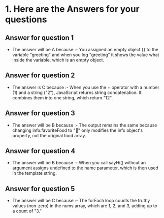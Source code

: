 # 1. Here are the Answers for your questions 

## Answer for question 1 

- The answer will be A because :- You assigned an empty object {} to the variable "greeting" and when you log "greeting" it shows the value what inside the variable, which is an empty object.

## Answer for question 2 

- The answer is C because :- When you use the + operator with a number (1) and a string ("2"), JavaScript returns string concatenation. It combines them into one string, which return "12".

## Answer for question 3

- The answer will be B because :- The output remains the same because changing info.favoriteFood to "🍝" only modifies the info object's property, not the original food array.

## Answer for question 4 

- The answer will be B because :- When you call sayHi() without an argument assigns undefined to the name parameter, which is then used in the template string.

## Answer for question 5 

- The answer will be C because :- The forEach loop counts the truthy values (non-zero) in the nums array, which are 1, 2, and 3, adding up to a count of "3."